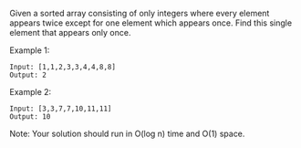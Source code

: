 Given a sorted array consisting of only integers where every element appears twice except for one element which appears once. Find this single element that appears only once.

Example 1:
```
Input: [1,1,2,3,3,4,4,8,8]
Output: 2
```
Example 2:
```
Input: [3,3,7,7,10,11,11]
Output: 10
```
Note: Your solution should run in O(log n) time and O(1) space.
